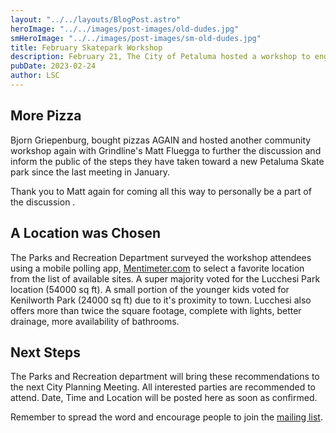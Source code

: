 ```yaml
---
layout: "../../layouts/BlogPost.astro"
heroImage: "../../images/post-images/old-dudes.jpg"
smHeroImage: "../../images/post-images/sm-old-dudes.jpg"
title: February Skatepark Workshop
description: February 21, The City of Petaluma hosted a workshop to engage community memebers in the Skate Petaluma project.
pubDate: 2023-02-24
author: LSC
---
```

## More Pizza
Bjorn Griepenburg, bought pizzas AGAIN and hosted another community workshop again with Grindline's Matt Fluegga to further the discussion and inform the public of the steps they have taken toward a new Petaluma Skate park since the last meeting in January. 

Thank you to Matt again for coming all this way to personally be a part of the discussion . 


##  A Location was Chosen
The Parks and Recreation Department surveyed the workshop attendees using a mobile polling app, <a href='www.Mentimeter.com'>Mentimeter.com</a> to select a favorite location from the list of available sites. A super majority voted for the Lucchesi Park location (54000 sq ft). A small portion of the younger kids voted for Kenilworth Park (24000 sq ft) due to it's proximity to town. Lucchesi also offers more than twice the square footage, complete with lights, better drainage, more availability of bathrooms.


## Next Steps
The Parks and Recreation department will bring these recommendations to the next City Planning Meeting. All interested parties are recommended to attend. Date, Time and Location will be posted here as soon as confirmed. 
    
Remember to spread the word and encourage people to join the  [mailing list](../../index.html#aboveFold). 

